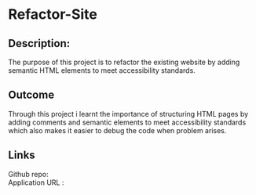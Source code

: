 # Refactor-Site
## Description:
The purpose of this project is to refactor the existing website by adding semantic HTML elements to meet accessibility standards.
## Outcome
Through this project i learnt the importance of structuring HTML pages by adding comments and semantic elements to meet accessibility standards which also makes it easier to debug the code when problem arises.
## Links
Github repo:                      
Application URL : 
